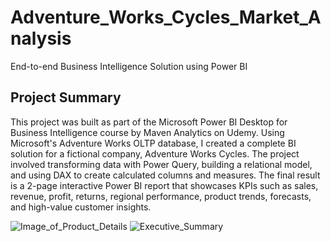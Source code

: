 # Adventure_Works_Cycles_Market_Analysis
End-to-end Business Intelligence Solution using Power BI
## Project Summary
This project was built as part of the Microsoft Power BI Desktop for Business Intelligence course by Maven Analytics on Udemy. Using Microsoft's Adventure Works OLTP database, I created a complete BI solution for a fictional company, Adventure Works Cycles. The project involved transforming data with Power Query, building a relational model, and using DAX to create calculated columns and measures. The final result is a 2-page interactive Power BI report that showcases KPIs such as sales, revenue, profit, returns, regional performance, product trends, forecasts, and high-value customer insights.

![Image_of_Product_Details](https://github.com/user-attachments/assets/be4cdbff-fba0-41f7-a0cc-f16ac934b554)
![Executive_Summary](https://github.com/user-attachments/assets/17ae4764-f9bd-48d1-9e63-8ccc15a887ee)


